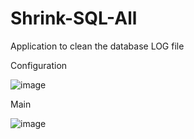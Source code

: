 # Shrink-SQL-All
Application to clean the database LOG file


Configuration

![image](https://github.com/user-attachments/assets/103005a1-6885-4f23-9004-bd9f3824044a)

Main

![image](https://github.com/user-attachments/assets/40237e6a-f5e8-4c7e-95a2-f7ef095b39f7)
